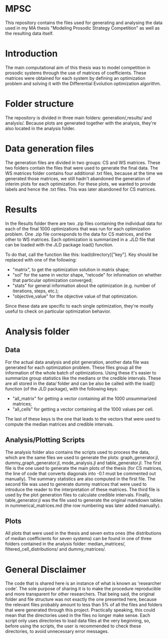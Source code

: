 # MPSC
This repository contains the files used for generating and analysing the data used in my MA thesis "Modeling Prosodic Strategy Competition" as well as the resulting data itself.

# Introduction
The main computational aim of this thesis was to model competition in prosodic systems through the use of matrices of coefficients. These matrices were obtained for each system by defining an optimization problem and solving it with the Differential Evolution optimization algorithm.

# Folder structure
The repository is divided in three main folders: generation/,results/ and analysis/. Because plots are generated together with the analysis, they're also located in the analysis folder.

# Data generation files
The generation files are divided in two groups: CS and WS matrices. These two folders contain the files that were used to generate the final data. The WS matrices folder contains four additional .txt files, because at the time we generated those matrices, we still hadn't abandoned the generation of interim plots for each optimization. For these plots, we wanted to provide labels and hence the .txt files. This was later abandoned for CS matrices.

# Results
In the Results folder there are two .zip files containing the individual data for each of the final 1000 optimizations that was run for each optimization problem. One .zip file corresponds to the data for CS matrices, and the other to WS matrices. Each optimization is summarized in a .JLD file that can be loaded with the JLD package load() function. 

To do that, call the function like this: load(directory)["key"]. Key should be replaced with one of the following: 

- "matrix", to get the optimization solution in matrix shape;
- "sol" for the same in vector shape, "retcode" for information on whether that particular optimization converged;
- "stats" for general information about the optimization (e.g. number of iterations, steps, etc.);
- "objective_value" for the objective value of that optimization.

Since these data are specific to each single optimization, they're mostly useful to check on particular optimization behavior.

# Analysis folder
## Data
For the actual data analysis and plot generation, another data file was generated for each optimization problem. These files group all the information of the whole batch of optimizations. Using these it's easier to summarize group statistics like the medians or the credible intervals. These are all stored in the data/ folder and can be also be called with the load() function (of the JLD package), with the following keys: 

- "all_matrix" for getting a vector containing all the 1000 unsummarized matrices;
- "all_cells" for getting a vector containing all the 1000 values per cell.

The last of these keys is the one that leads to the vectors that were used to compute the median matrices and credible intervals.  

## Analysis/Plotting Scripts
The analysis folder also contains the scripts used to process the data, which are the same files we used to generate the plots: graph_generator.jl, dummy_graph_generator.jl, mode_analysis.jl and table_generator.jl. The first file is the one used to generate the main plots of the thesis (for CS matrices, the line of code that converts diagonals into -0.1 must be commented out manually). The summary statistics are also computed in the first file. The second file was used to generate dummy matrices that were used to introduce the reader to the interpretation of these matrices. The third file is used by the plot generation files to calculate credible intervals. Finally, table_generator.jl was the file used to generate the original markdown tables in nummerical_matrices.md (the row numbering was later added manually). 

## Plots
All plots that were used in the thesis and seven extra ones (the distributions of median coefficients for seven systems) can be found in one of three folders contained in the analysis folder: median_matrices/, filtered_cell_distributions/ and dummy_matrices/.

# General Disclaimer
The code that is shared here is an instance of what is known as 'researcher code'. The sole purpose of sharing it is to make the procedure reproducible and more transparent for other researchers. That being said, the original folder and file structure was not exactly the one presented here, because the relevant files probably amount to less than 5% of all the files and folders that were generated through this project. Practically speaking, this could mean that the directories used in the files no longer make sense. Each script only uses directories to load data files at the very beginning, so, before using the scripts, the user is recommended to check these directories, to avoid unnecessary error messages. 
